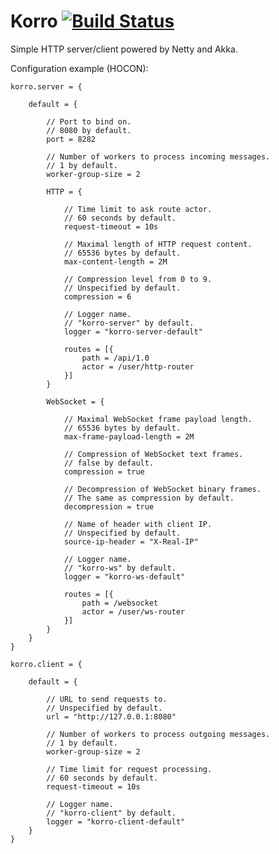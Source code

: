 # Korro [![Build Status](https://travis-ci.org/oxy-development/korro.svg?branch=master)](https://travis-ci.org/oxy-development/korro)

Simple HTTP server/client powered by Netty and Akka.

Configuration example (HOCON):

    korro.server = {
        
        default = {
        
            // Port to bind on.
            // 8080 by default.
            port = 8282
            
            // Number of workers to process incoming messages.
            // 1 by default.
            worker-group-size = 2
            
            HTTP = {
                
                // Time limit to ask route actor.
                // 60 seconds by default.
                request-timeout = 10s
                
                // Maximal length of HTTP request content.
                // 65536 bytes by default.
                max-content-length = 2M
                
                // Compression level from 0 to 9.
                // Unspecified by default.
                compression = 6
                
                // Logger name.
                // "korro-server" by default.
                logger = "korro-server-default"
                
                routes = [{
                    path = /api/1.0
                    actor = /user/http-router
                }]
            }
            
            WebSocket = {
                
                // Maximal WebSocket frame payload length.
                // 65536 bytes by default.
                max-frame-payload-length = 2M
                
                // Compression of WebSocket text frames.
                // false by default.
                compression = true
                
                // Decompression of WebSocket binary frames.
                // The same as compression by default.
                decompression = true
                
                // Name of header with client IP.
                // Unspecified by default.
                source-ip-header = "X-Real-IP"
                
                // Logger name.
                // "korro-ws" by default.
                logger = "korro-ws-default"
                
                routes = [{
                    path = /websocket
                    actor = /user/ws-router
                }]
            }
        }
    }
    
    korro.client = {
        
        default = {
            
            // URL to send requests to.
            // Unspecified by default.
            url = "http://127.0.0.1:8080"
            
            // Number of workers to process outgoing messages.
            // 1 by default.
            worker-group-size = 2

            // Time limit for request processing.
            // 60 seconds by default.
            request-timeout = 10s
            
            // Logger name.
            // "korro-client" by default.
            logger = "korro-client-default"
        }
    }
